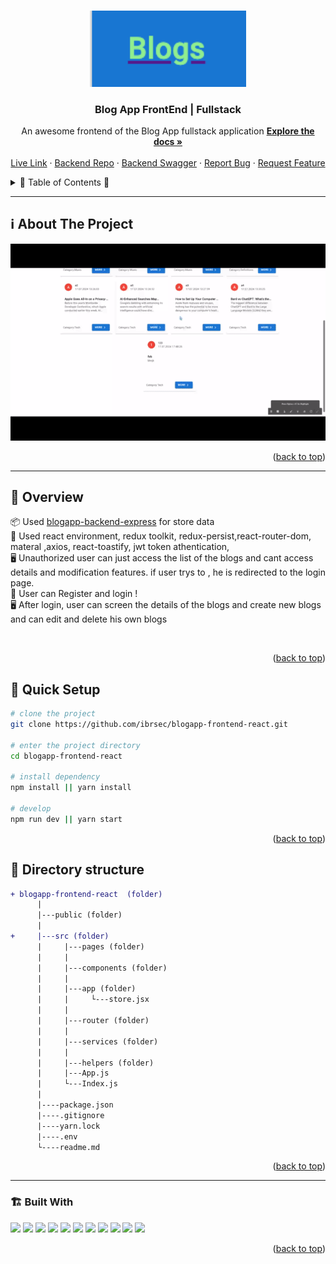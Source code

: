  
<a name="readme-top"></a>
 
 
<!-- PROJECT LOGO -->
<br />
<div align="center">
   
  <a href="https://github.com/ibrsec/blogapp-frontend-react/">
    <img src="./public/logo.png" alt="Logo" width="250"   >
  </a>

  <h3 align="center">Blog App FrontEnd | Fullstack</h3>

  <p align="center">
    An awesome frontend of the Blog App fullstack application
    <a href="https://github.com/ibrsec/blogapp-frontend-react"><strong>Explore the docs »</strong></a>
    <br />
    <br />
    <a href="https://blogapp-frontend-react.vercel.app">Live Link</a>
    ·
    <a href="https://github.com/ibrsec/blogapp-backend-express">Backend Repo</a>
    ·
    <a href="https://blogapp-backend-express.vercel.app/api-doc/">Backend Swagger</a>
    ·
    <a href="https://github.com/ibrsec/blogapp-frontend-react/issues">Report Bug</a>
    ·
    <a href="https://github.com/ibrsec/blogapp-frontend-react/issues">Request Feature</a>
  </p>
</div>



<!-- TABLE OF CONTENTS -->
<details>
  <summary>📎 Table of Contents 📎 </summary>
  <ol>
    <li><a href="#about-the-project">About The Project</a></li>
     <!-- <li><a href="#figma">Figma</a></li> -->
     <li><a href="#overview">Overview</a></li>
     <li><a href="#quick-setup">Quick Setup</a></li>
     <li><a href="#directory-structure">Directory structure</a></li>
     <li><a href="#built-with">Built With</a></li>
    <!-- <li>
      <a href="#getting-started">Getting Started</a>
      <ul>
        <li><a href="#prerequisites">Prerequisites</a></li>
        <li><a href="#installation">Installation</a></li>
      </ul>
    </li>
    <li><a href="#usage">Usage</a></li>
    <li><a href="#roadmap">Roadmap</a></li>
    <li><a href="#contributing">Contributing</a></li>
    <li><a href="#license">License</a></li>
    <li><a href="#contact">Contact</a></li>
    <li><a href="#acknowledgments">Acknowledgments</a></li> -->

    
  </ol>
</details>





---

<!-- ABOUT THE PROJECT -->
<a name="about-the-project"></a>
## ℹ️ About The Project

[![blogapp-frontend-react](./public/project.gif)](https://blogapp-frontend-react.vercel.app)




<p align="right">(<a href="#readme-top">back to top</a>)</p>


---

<!-- ## Figma 

<a href="https://www.figma.com/file/ePyCHKsx2ODB32uLgyUEEd/bootstrap-home-page?type=design&node-id=0%3A1&mode=design&t=edDzadCB9Ev5FS1a-1">Figma Link</a>  

  <p align="right">(<a href="#readme-top">back to top</a>)</p>




--- -->
<a name="overview"></a>
## 👀 Overview

📦 Used   <a href="https://github.com/ibrsec/blogapp-backend-express">blogapp-backend-express</a>  for store data </br>
🎯 Used react environment, redux toolkit, redux-persist,react-router-dom, materal ,axios, react-toastify, jwt token athentication,  </br>
🖥 Unauthorized user can just access the list of the blogs and cant access details and modification features. if user trys to , he is redirected to the login page.</br>
 🔩 User can Register and login ! </br>
🖥 After login, user can screen the details of the blogs and create new blogs and can edit and delete his own blogs</br>
<!-- 💪 -</br> -->
<!-- 🌱 -</br> -->
 <!-- 🐞 ---  </br> -->
<!-- 🏀 --- </br> -->
<!-- 🌱  ---</br>   -->
</br>


<p align="right">(<a href="#readme-top">back to top</a>)</p>


<a name="quick-setup"></a>
## 🛫 Quick Setup

```sh
# clone the project
git clone https://github.com/ibrsec/blogapp-frontend-react.git

# enter the project directory
cd blogapp-frontend-react

# install dependency
npm install || yarn install

# develop
npm run dev || yarn start
```

<p align="right">(<a href="#readme-top">back to top</a>)</p>


<!-- ## 🐞 Debug

![blogapp-frontend-react.gif](/blogapp-frontend-react.gif) -->








<a name="directory-structure"></a>
## 📂 Directory structure 

```diff
+ blogapp-frontend-react  (folder)
      |          
      |---public (folder) 
      |                
+     |---src (folder) 
      |     |---pages (folder)       
      |     |           
      |     |---components (folder) 
      |     |    
      |     |---app (folder)       
      |     |     └---store.jsx       
      |     |          
      |     |---router (folder)           
      |     |          
      |     |---services (folder)              
      |     |          
      |     |---helpers (folder)        
      |     |---App.js 
      |     └---Index.js
      |      
      |----package.json
      |----.gitignore
      |----yarn.lock
      |----.env
      └----readme.md 
```


<p align="right">(<a href="#readme-top">back to top</a>)</p>

---

<a name="built-with"></a>
### 🏗️ Built With

 
<!-- https://dev.to/envoy_/150-badges-for-github-pnk  search skills-->

 <img src="https://img.shields.io/badge/HTML-239120?style=for-the-badge&logo=html5&logoColor=white">
 <img src="https://img.shields.io/badge/CSS-239120?&style=for-the-badge&logo=css3&logoColor=white&color=red"> 
 <img src="https://img.shields.io/badge/JavaScript-F7DF1E?style=for-the-badge&logo=javascript&logoColor=black"> 
 <!-- <img src="https://img.shields.io/badge/Bootstrap-563D7C?style=for-the-badge&logo=bootstrap&logoColor=white">  -->
 <!-- <img src="https://img.shields.io/badge/Sass-CC6699?style=for-the-badge&logo=sass&logoColor=white">  -->
 <!-- <img src="https://img.shields.io/badge/Vite-AB4BFE?style=for-the-badge&logo=vite&logoColor=FFC920">  -->
 <img src="https://img.shields.io/badge/React-20232A?style=for-the-badge&logo=react&logoColor=61DAFB"> 
 <!-- <img src="https://img.shields.io/badge/Next-20232A?style=for-the-badge&logo=next&logoColor=61DAFB">  -->
 <img src="https://img.shields.io/badge/React_Router-CA4245?style=for-the-badge&logo=react-router&logoColor=white"> 
 <!-- <img src="https://img.shields.io/badge/App-Router-CA4245?style=for-the-badge&logo=app-router&logoColor=white">  -->

  <img src="https://img.shields.io/badge/Redux-593D88?style=for-the-badge&logo=redux&logoColor=white">  
 <img src="https://img.shields.io/badge/Redux Toolkit-593D88?style=for-the-badge&logo=redux&logoColor=white"> 
 <img src="https://img.shields.io/badge/Redux--Persist -593D88?style=for-the-badge&logo=redux&logoColor=white"> 
 <!-- <img src="https://img.shields.io/badge/Context API-593D88?style=for-the-badge&logo=context&logoColor=white">  -->


 <img src="https://img.shields.io/badge/Axios-593D88?style=for-the-badge&logo=axios&logoColor=white"> 

 <!-- <img src="https://img.shields.io/badge/Tailwind_CSS-38B2AC?style=for-the-badge&logo=tailwind-css&logoColor=white">  -->

 <img src="https://img.shields.io/badge/Material--UI-0081CB?style=for-the-badge&logo=material-ui&logoColor=white"> 
 <!-- <img src="https://img.shields.io/badge/Tailwind_CSS-38B2AC?style=for-the-badge&logo=tailwind-css&logoColor=white">  -->
 <!-- <img src="https://img.shields.io/badge/Formik-172B4D?style=for-the-badge&logo=formik&logoColor=white">  -->
 <!-- <img src="https://img.shields.io/badge/Yup-172B4D?style=for-the-badge&logo=yup&logoColor=white">  -->
 <img src="https://img.shields.io/badge/Toastify-45CC11?style=for-the-badge&logo=toastify-ui&logoColor=white"> 
 



 
<p align="right">(<a href="#readme-top">back to top</a>)</p>



